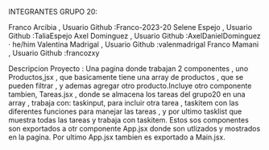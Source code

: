 INTEGRANTES GRUPO 20:

Franco Arcibia , Usuario Github :Franco-2023-20
Selene Espejo , Usuario Github :TaliaEspejo
Axel Dominguez , Usuario Github :AxelDanielDominguez · he/him
Valentina Madrigal , Usuario Github :valenmadrigal
Franco Mamani  , Usuario Github :francozxy

Descripcion Proyecto : 
Una pagina donde trabajan 2 componentes , uno Productos,jsx , que basicamente tiene una array de productos , que se pueden filtrar , y ademas agregar otro producto.Incluye otro componente tambien, Tareas.jsx , donde se almacena los tareas del grupo20 en una array , trabaja con: taskinput, para incluir otra tarea , taskitem con las diferentes funciones para manejar las tareas , y por ultimo tasklist que muestra todas las tareas y trabaja con taskitem. Estos sos componentes son exportados a otr componente App.jsx donde son utlizados y mostrados en la pagina. Por ultimo App.jsx tambien es exportado a Main.jsx.
